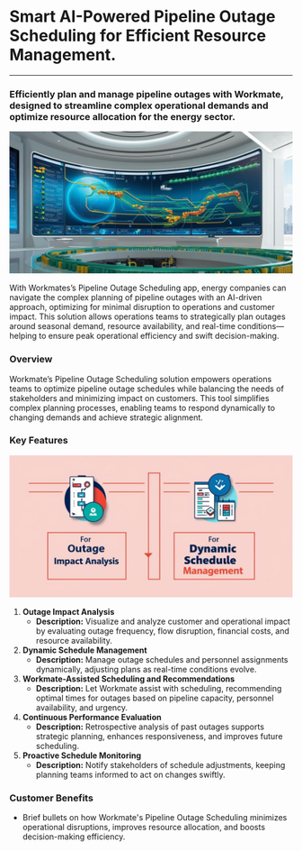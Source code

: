 # Smart AI-Powered Pipeline Outage Scheduling for Efficient Resource Management.
---
### Efficiently plan and manage pipeline outages with Workmate, designed to streamline complex operational demands and optimize resource allocation for the energy sector.

![image hero](../blog-image/blog-2/blog-2-hero.png)

With Workmates’s Pipeline Outage Scheduling app, energy companies can navigate the complex planning of pipeline outages with an AI-driven approach, optimizing for minimal disruption to operations and customer impact. This solution allows operations teams to strategically plan outages around seasonal demand, resource availability, and real-time conditions—helping to ensure peak operational efficiency and swift decision-making.

### Overview

Workmate’s Pipeline Outage Scheduling solution empowers operations teams to optimize pipeline outage schedules while balancing the needs of stakeholders and minimizing impact on customers. This tool simplifies complex planning processes, enabling teams to respond dynamically to changing demands and achieve strategic alignment.

### Key Features
![image 1](../blog-image/blog-2/blog-2-p1.png)

1. **Outage Impact Analysis**
   - **Description:** Visualize and analyze customer and operational impact by evaluating outage frequency, flow disruption, financial costs, and resource availability.
2. **Dynamic Schedule Management**
   - **Description:** Manage outage schedules and personnel assignments dynamically, adjusting plans as real-time conditions evolve.
3. **Workmate-Assisted Scheduling and Recommendations**
    - **Description:** Let Workmate assist with scheduling, recommending optimal times for outages based on pipeline capacity, personnel availability, and urgency.
4. **Continuous Performance Evaluation**
   - **Description:** Retrospective analysis of past outages supports strategic planning, enhances responsiveness, and improves future scheduling.
5. **Proactive Schedule Monitoring**
   - **Description:** Notify stakeholders of schedule adjustments, keeping planning teams informed to act on changes swiftly.

### Customer Benefits
- Brief bullets on how Workmate's Pipeline Outage Scheduling minimizes operational disruptions, improves resource allocation, and boosts decision-making efficiency.

